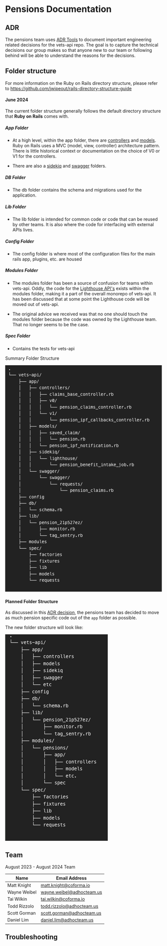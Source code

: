# Pensions Documentation

## ADR

The pensions team uses [ADR Tools](https://github.com/npryce/adr-tools/tree/master) to document important engineering related decisions for the vets-api repo.  The goal is to capture the technical decisions our group makes so that anyone new to our team or following behind will be able to understand the reasons for the decisions.

## Folder structure

For more information on the Ruby on Rails directory structure, please refer to https://github.com/jwipeout/rails-directory-structure-guide

#### June 2024

The current folder structure generally follows the default directory structure that **Ruby on Rails** comes with.  

##### App Folder

- At a high level, within the app folder, there are [controllers](https://guides.rubyonrails.org/action_controller_overview.html) and [models](https://guides.rubyonrails.org/active_record_basics.html).  Ruby on Rails uses a MVC (model, view, controller) architecture pattern.  There is little historical context or documentation on the choice of V0 or V1 for the controllers. 

- There are also a [sidekiq](https://github.com/sidekiq/sidekiq) and [swagger](https://swagger.io/) folders.  

##### DB Folder

- The db folder contains the schema and migrations used for the application.

##### Lib Folder

- The lib folder is intended for common code or code that can be reused by other teams.  It is also where the code for interfacing with external APIs lives.

##### Config Folder

- The config folder is where most of the configuration files for the main rails app, plugins, etc. are housed

##### Modules Folder

- The modules folder has been a source of confusion for teams within vets-api.  Oddly, the code for the [Lighthouse API's](https://developer.va.gov/explore) exists within the modules folder, making it a part of the overall monorepo of vets-api.  It has been discussed that at some point the Lighthouse code will be moved out of vets-api.

- The original advice we received was that no one should touch the modules folder because the code was owned by the Lighthouse team.  That no longer seems to be the case.

##### Spec Folder

- Contains the tests for vets-api

Summary Folder Structure

![Folder](./diagrams_images/june_2024_folder_structure.png)

#### Planned Folder Structure

As discussed in this [ADR decision](./adr/0002-use-modules-folder-for-pensions-code.md), the pensions team has decided to move as much pension specific code out of the `app` folder as possible. 

The new folder structure will look like:

![Folder](./diagrams_images/future_folder_structure.png)

## Team

August 2023 - August 2024 Team

| Name         | Email Address             |
| ------------ | ------------------------- |
| Matt Knight  | matt.knight@coforma.io    |
| Wayne Weibel | wayne.weibel@adhocteam.us |
| Tai Wilkin   | tai.wilkin@coforma.io     |
| Todd Rizzolo | todd.rizzolo@adhocteam.us |
| Scott Gorman | scott.gorman@adhocteam.us |
| Daniel Lim   | daniel.lim@adhocteam.us   |



## Troubleshooting

##
